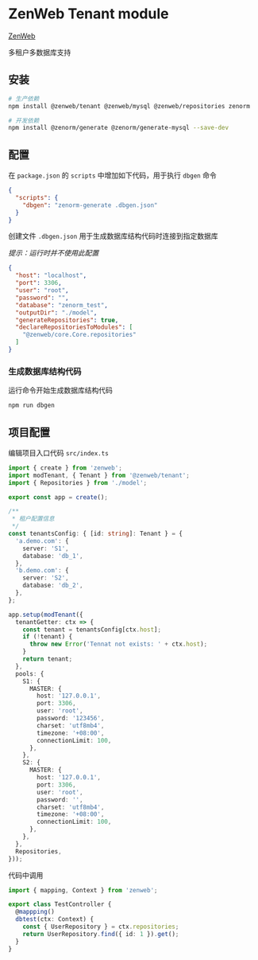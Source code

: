 # ZenWeb Tenant module

[ZenWeb](https://www.npmjs.com/package/zenweb)

多租户多数据库支持

## 安装

```bash
# 生产依赖
npm install @zenweb/tenant @zenweb/mysql @zenweb/repositories zenorm

# 开发依赖
npm install @zenorm/generate @zenorm/generate-mysql --save-dev
```

## 配置

在 `package.json` 的 `scripts` 中增加如下代码，用于执行 `dbgen` 命令

```json title="package.json"
{
  "scripts": {
    "dbgen": "zenorm-generate .dbgen.json"
  }
}
```

创建文件 `.dbgen.json` 用于生成数据库结构代码时连接到指定数据库

*提示：运行时并不使用此配置*

```json title=".dbgen.json"
{
  "host": "localhost",
  "port": 3306,
  "user": "root",
  "password": "",
  "database": "zenorm_test",
  "outputDir": "./model",
  "generateRepositories": true,
  "declareRepositoriesToModules": [
    "@zenweb/core.Core.repositories"
  ]
}
```

### 生成数据库结构代码

运行命令开始生成数据库结构代码
```bash
npm run dbgen
```

## 项目配置

编辑项目入口代码 `src/index.ts`

```ts title="src/index.ts"
import { create } from 'zenweb';
import modTenant, { Tenant } from '@zenweb/tenant';
import { Repositories } from './model';

export const app = create();

/**
 * 租户配置信息
 */
const tenantsConfig: { [id: string]: Tenant } = {
  'a.demo.com': {
    server: 'S1',
    database: 'db_1',
  },
  'b.demo.com': {
    server: 'S2',
    database: 'db_2',
  },
};

app.setup(modTenant({
  tenantGetter: ctx => {
    const tenant = tenantsConfig[ctx.host];
    if (!tenant) {
      throw new Error('Tennat not exists: ' + ctx.host);
    }
    return tenant;
  },
  pools: {
    S1: {
      MASTER: {
        host: '127.0.0.1',
        port: 3306,
        user: 'root',
        password: '123456',
        charset: 'utf8mb4',
        timezone: '+08:00',
        connectionLimit: 100,
      },
    },
    S2: {
      MASTER: {
        host: '127.0.0.1',
        port: 3306,
        user: 'root',
        password: '',
        charset: 'utf8mb4',
        timezone: '+08:00',
        connectionLimit: 100,
      },
    },
  },
  Repositories,
}));
```

代码中调用

```ts title="src/controller/test.ts"
import { mapping, Context } from 'zenweb';

export class TestController {
  @mappping()
  dbtest(ctx: Context) {
    const { UserRepository } = ctx.repositories;
    return UserRepository.find({ id: 1 }).get();
  }
}
```
